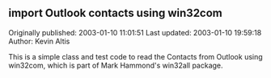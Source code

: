 ## import Outlook contacts using win32com 
Originally published: 2003-01-10 11:01:51 
Last updated: 2003-01-10 19:59:18 
Author: Kevin Altis 
 
This is a simple class and test code to read the Contacts from Outlook using win32com, which is part of Mark Hammond's win32all package.